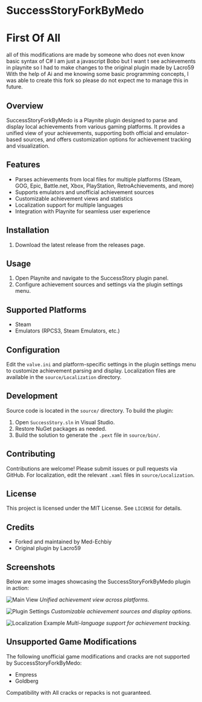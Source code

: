 # SuccessStoryForkByMedo

# First Of All

all of this modifications are made by someone who does not even know basic syntax of C# I am just a javascript Bobo but I want t see achievements in playnite so I had to make changes to the original plugin made by Lacro59 With the help of Ai and me knowing some basic programming concepts, I was able to create this fork so please do not expect me to manage this in future.

## Overview

SuccessStoryForkByMedo is a Playnite plugin designed to parse and display local achievements from various gaming platforms. It provides a unified view of your achievements, supporting both official and emulator-based sources, and offers customization options for achievement tracking and visualization.

## Features

- Parses achievements from local files for multiple platforms (Steam, GOG, Epic, Battle.net, Xbox, PlayStation, RetroAchievements, and more)
- Supports emulators and unofficial achievement sources
- Customizable achievement views and statistics
- Localization support for multiple languages
- Integration with Playnite for seamless user experience

## Installation

1. Download the latest release from the releases page.

## Usage

1. Open Playnite and navigate to the SuccessStory plugin panel.
2. Configure achievement sources and settings via the plugin settings menu.

## Supported Platforms

- Steam
- Emulators (RPCS3, Steam Emulators, etc.)

## Configuration

Edit the `valve.ini` and platform-specific settings in the plugin settings menu to customize achievement parsing and display. Localization files are available in the `source/Localization` directory.

## Development

Source code is located in the `source/` directory. To build the plugin:

1. Open `SuccessStory.sln` in Visual Studio.
2. Restore NuGet packages as needed.
3. Build the solution to generate the `.pext` file in `source/bin/`.

## Contributing

Contributions are welcome! Please submit issues or pull requests via GitHub. For localization, edit the relevant `.xaml` files in `source/Localization`.

## License

This project is licensed under the MIT License. See `LICENSE` for details.

## Credits

- Forked and maintained by Med-Echbiy
- Original plugin by Lacro59

## Screenshots

Below are some images showcasing the SuccessStoryForkByMedo plugin in action:

![Main View](screenshots/plugin_mainview.jpg)
_Unified achievement view across platforms._

![Plugin Settings](screenshots/plugin_settings.jpg)
_Customizable achievement sources and display options._

![Localization Example](screenshots/plugin_mainviewsingle.jpg)
_Multi-language support for achievement tracking._

## Unsupported Game Modifications

The following unofficial game modifications and cracks are not supported by SuccessStoryForkByMedo:

- Empress
- Goldberg

Compatibility with All cracks or repacks is not guaranteed.
